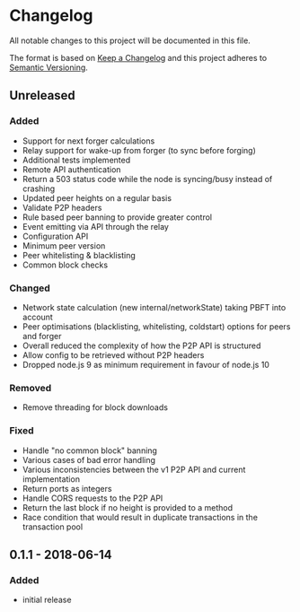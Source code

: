 # Changelog

All notable changes to this project will be documented in this file.

The format is based on [Keep a Changelog](http://keepachangelog.com/en/1.0.0/)
and this project adheres to [Semantic Versioning](http://semver.org/spec/v2.0.0.html).

## Unreleased

### Added

-   Support for next forger calculations
-   Relay support for wake-up from forger (to sync before forging)
-   Additional tests implemented
-   Remote API authentication
-   Return a 503 status code while the node is syncing/busy instead of crashing
-   Updated peer heights on a regular basis
-   Validate P2P headers
-   Rule based peer banning to provide greater control
-   Event emitting via API through the relay
-   Configuration API
-   Minimum peer version
-   Peer whitelisting & blacklisting
-   Common block checks

### Changed

-   Network state calculation (new internal/networkState) taking PBFT into account
-   Peer optimisations (blacklisting, whitelisting, coldstart) options for peers and forger
-   Overall reduced the complexity of how the P2P API is structured
-   Allow config to be retrieved without P2P headers
-   Dropped node.js 9 as minimum requirement in favour of node.js 10

### Removed

-   Remove threading for block downloads

### Fixed

-   Handle "no common block" banning
-   Various cases of bad error handling
-   Various inconsistencies between the v1 P2P API and current implementation
-   Return ports as integers
-   Handle CORS requests to the P2P API
-   Return the last block if no height is provided to a method
-   Race condition that would result in duplicate transactions in the transaction pool

## 0.1.1 - 2018-06-14

### Added

-   initial release
